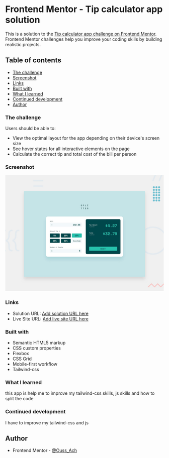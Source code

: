 # Frontend Mentor - Tip calculator app solution

This is a solution to the [Tip calculator app challenge on Frontend Mentor](https://www.frontendmentor.io/challenges/tip-calculator-app-ugJNGbJUX). Frontend Mentor challenges help you improve your coding skills by building realistic projects.

## Table of contents

  - [The challenge](#the-challenge)
  - [Screenshot](#screenshot)
  - [Links](#links)
  - [Built with](#built-with)
  - [What I learned](#what-i-learned)
  - [Continued development](#continued-development)
- [Author](#author)


### The challenge

Users should be able to:

- View the optimal layout for the app depending on their device's screen size
- See hover states for all interactive elements on the page
- Calculate the correct tip and total cost of the bill per person

### Screenshot

![Design preview for the Tip calculator app coding challenge](./design/desktop-preview.jpg)


### Links

- Solution URL: [Add solution URL here](https://github.com/OUSSAMAACHICHE/Tip_calculator_app)
- Live Site URL: [Add live site URL here](https://oussamaachiche.github.io/Tip_calculator_app/)


### Built with

- Semantic HTML5 markup
- CSS custom properties
- Flexbox
- CSS Grid
- Mobile-first workflow
- Tailwind-css


### What I learned

this app is help me to improve my tailwind-css skills, js skills and how to split the code

### Continued development

I have to improve my tailwind-css and js 

## Author

- Frontend Mentor - [@Ouss_Ach](https://www.frontendmentor.io/profile/OUSSAMAACHICHE)




